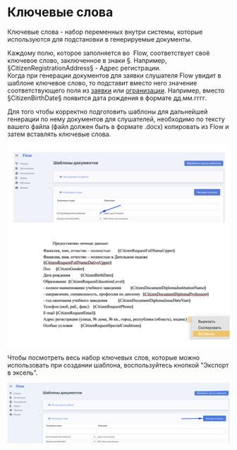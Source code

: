 # Ключевые слова

Ключевые слова - набор переменных внутри системы, которые используются для подстановки в генерируемые документы.

Каждому полю, которое заполняется во  Flow,  соответствует своё ключевое слово, заключенное в знаки §. Например,  §CitizenRegistrationAddress§  - Адрес регистрации. \
Когда при генерации документов для заявки слушателя Flow увидит в шаблоне  ключевое слово, то подставит вместо него значение соответствующего поля из [заявки](../../slushateli/zayavki/sposoby-sozdaniya-zayavok.md) или [огранизации](../). Например, вместо §CitizenBirthDate§  появится дата рождения в формате  дд.мм.гггг.

Для того чтобы корректно подготовить шаблоны для дальнейшей генерации по нему документов для слушателей, необходимо  по тексту вашего файла (файл должен быть в формате .docx)  копировать из Flow и затем вставлять ключевые слова.

![](<../../.gitbook/assets/image (48).png>)

Чтобы посмотреть весь набор ключевых слов, которые можно использовать при создании шаблона, воспользуйтесь кнопкой "Экспорт в эксель".

![](<../../.gitbook/assets/image (90).png>)
